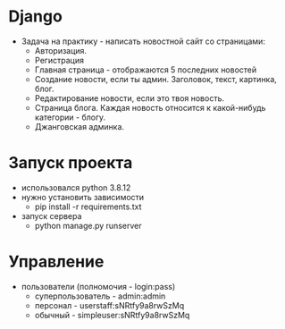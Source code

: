 # Django
- Задача на практику - написать новостной сайт со страницами:
  + Авторизация.
  + Регистрация 
  + Главная страница - отображаются 5 последних новостей 
  + Создание новости, если ты админ. Заголовок, текст, картинка, блог.
  + Редактирование новости, если это твоя новость.
  + Страница блога. Каждая новость относится к какой-нибудь категории - блогу. 
  + Джанговская админка.
# Запуск проекта
- использовался python 3.8.12
- нужно установить зависимости
  - pip install -r requirements.txt
- запуск сервера
  - python manage.py runserver
# Управление
- пользователи (полномочия - login:pass)
  - суперпользователь - admin:admin
  - персонал - userstaff:sNRtfy9a8rwSzMq
  - обычный - simpleuser:sNRtfy9a8rwSzMq